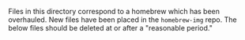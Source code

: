Files in this directory correspond to a homebrew which has been overhauled. New files have been placed in the `homebrew-img` repo. The below files should be deleted at or after a "reasonable period."
